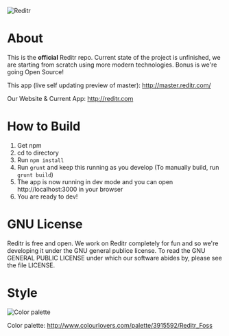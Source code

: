 ![Reditr](http://i.imgur.com/4euH4KX.png)

# About
This is the **official** Reditr repo. Current state of the project is unfinished, we are starting from scratch using more modern technologies. Bonus is we're going Open Source!

This app (live self updating preview of master): http://master.reditr.com/

Our Website & Current App: http://reditr.com

# How to Build
1. Get npm
2. cd to directory
3. Run ``npm install``
4. Run ``grunt`` and keep this running as you develop (To manually build, run ``grunt build``)
7. The app is now running in dev mode and you can open http://localhost:3000 in your browser
5. You are ready to dev!

# GNU License
Reditr is free and open. We work on Reditr completely for fun and so we're developing it under the GNU general publice license. To read the GNU GENERAL PUBLIC LICENSE under which our software abides by, please see the file LICENSE.

# Style
![Color palette](https://dl.dropboxusercontent.com/s/j9r547mygvm6qm3/Screenshot%202015-10-31%2013.53.03.png?dl=0)

Color palette: http://www.colourlovers.com/palette/3915592/Reditr_Foss
